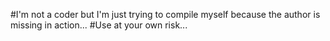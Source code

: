 #I'm not a coder but I'm just trying to compile myself because the author is missing in action...
#Use at your own risk...
